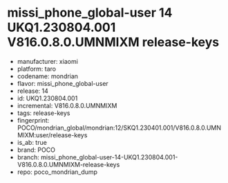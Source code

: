 # missi_phone_global-user 14 UKQ1.230804.001 V816.0.8.0.UMNMIXM release-keys
- manufacturer: xiaomi
- platform: taro
- codename: mondrian
- flavor: missi_phone_global-user
- release: 14
- id: UKQ1.230804.001
- incremental: V816.0.8.0.UMNMIXM
- tags: release-keys
- fingerprint: POCO/mondrian_global/mondrian:12/SKQ1.230401.001/V816.0.8.0.UMNMIXM:user/release-keys
- is_ab: true
- brand: POCO
- branch: missi_phone_global-user-14-UKQ1.230804.001-V816.0.8.0.UMNMIXM-release-keys
- repo: poco_mondrian_dump
